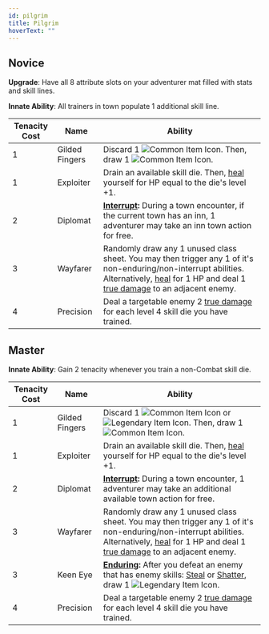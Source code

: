 ```yaml
---
id: pilgrim
title: Pilgrim
hoverText: ""
---
```


## Novice

**Upgrade**: Have all 8 attribute slots on your adventurer mat filled with stats and skill lines.

**Innate Ability**: All trainers in town populate 1 additional skill line.

| Tenacity Cost | Name           | Ability                                                                                                                                                                                                                                                    |
|---------------|----------------|------------------------------------------------------------------------------------------------------------------------------------------------------------------------------------------------------------------------------------------------------------|
| 1             | Gilded Fingers | Discard 1 <img src="/icons/common-item.svg" alt="Common Item Icon" class="icon-svg" />. Then, draw 1 <img src="/icons/common-item.svg" alt="Common Item Icon" class="icon-svg" />.                                                                         |
| 1             | Exploiter      | Drain an available skill die. Then, [heal](/docs/all/glossary/healing) yourself for HP equal to the die's level +1.                                                                                                                                        |
| 2             | Diplomat       | **[Interrupt](/docs/all/glossary/interrupt):** During a town encounter, if the current town has an inn, 1 adventurer may take an inn town action for free.                                                                                                 |
| 3             | Wayfarer       | Randomly draw any 1 unused class sheet. You may then trigger any 1 of it's non-enduring/non-interrupt abilities. Alternatively, [heal](/docs/all/glossary/healing) for 1 HP and deal 1 [true damage](/docs/all/glossary/true-damage) to an adjacent enemy. |
| 4             | Precision      | Deal a targetable enemy 2 [true damage](/docs/all/glossary/true-damage) for each level 4 skill die you have trained.                                                                                                                                       |

## Master

**Innate Ability**: Gain 2 tenacity whenever you train a non-Combat skill die. 

| Tenacity Cost | Name           | Ability                                                                                                                                                                                                                                                                      |
|---------------|----------------|------------------------------------------------------------------------------------------------------------------------------------------------------------------------------------------------------------------------------------------------------------------------------|
| 1             | Gilded Fingers | Discard 1 <img src="/icons/common-item.svg" alt="Common Item Icon" class="icon-svg" /> or <img src="/icons/legendary-item.svg" alt="Legendary Item Icon" class="icon-svg" />. Then, draw 1 <img src="/icons/common-item.svg" alt="Common Item Icon" class="icon-svg" />.     |
| 1             | Exploiter      | Drain an available skill die. Then, [heal](/docs/all/glossary/healing) yourself for HP equal to the die's level +1.                                                                                                                                                          |
| 2             | Diplomat       | **[Interrupt](/docs/all/glossary/interrupt):** During a town encounter, 1 adventurer may take an additional available town action for free.                                                                                                                                  |
| 3             | Wayfarer       | Randomly draw any 1 unused class sheet. You may then trigger any 1 of it's non-enduring/non-interrupt abilities. Alternatively, [heal](/docs/all/glossary/healing) for 1 HP and deal 1 [true damage](/docs/all/glossary/true-damage) to an adjacent enemy.                   |
| 3             | Keen Eye       | **[Enduring](/docs/all/glossary/enduring):** After you defeat an enemy that has enemy skills: [Steal](/docs/all/enemy-skills/steal) or [Shatter](/docs/all/enemy-skills/shatter), draw 1 <img src="/icons/legendary-item.svg" alt="Legendary Item Icon" class="icon-svg" />. |
| 4             | Precision      | Deal a targetable enemy 2 [true damage](/docs/all/glossary/true-damage) for each level 4 skill die you have trained.                                                                                                                                                         |
